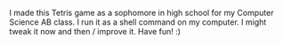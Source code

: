 I made this Tetris game as a sophomore in high school
for my Computer Science AB class. I run it as a shell
command on my computer. I might tweak it now and then
/ improve it. Have fun! :)

